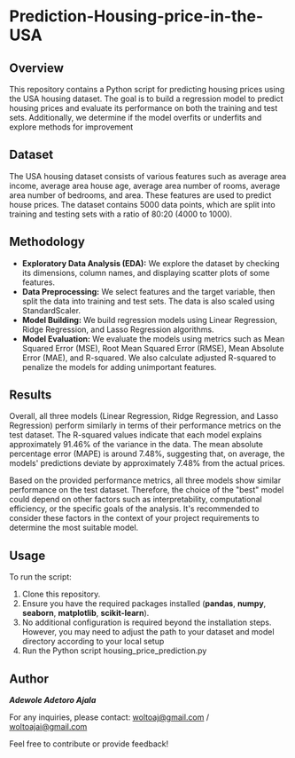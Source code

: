 # Prediction-Housing-price-in-the-USA


## Overview

This repository contains a Python script for predicting housing prices using the USA housing dataset. The goal is to build a regression model to predict housing prices and evaluate its performance on both the training and test sets. Additionally, we determine if the model overfits or underfits and explore methods for improvement


## Dataset

The USA housing dataset consists of various features such as average area income, average area house age, average area number of rooms, average area number of bedrooms, and area. These features are used to predict house prices. The dataset contains 5000 data points, which are split into training and testing sets with a ratio of 80:20 (4000 to 1000).

## Methodology

  - **Exploratory Data Analysis (EDA):** We explore the dataset by checking its dimensions, column names, and displaying scatter plots of some features.
  - **Data Preprocessing:** We select features and the target variable, then split the data into training and test sets. The data is also scaled using StandardScaler.
  - **Model Building:** We build regression models using Linear Regression, Ridge Regression, and Lasso Regression algorithms.
  - **Model Evaluation:** We evaluate the models using metrics such as Mean Squared Error (MSE), Root Mean Squared Error (RMSE), Mean Absolute Error (MAE), and R-squared. We                             also calculate adjusted R-squared to penalize the models for adding unimportant features.

## Results

Overall, all three models (Linear Regression, Ridge Regression, and Lasso Regression) perform similarly in terms of their performance metrics on the test dataset. The R-squared values indicate that each model explains approximately 91.46% of the variance in the data. The mean absolute percentage error (MAPE) is around 7.48%, suggesting that, on average, the models' predictions deviate by approximately 7.48% from the actual prices.

Based on the provided performance metrics, all three models show similar performance on the test dataset. Therefore, the choice of the "best" model could depend on other factors such as interpretability, computational efficiency, or the specific goals of the analysis. It's recommended to consider these factors in the context of your project requirements to determine the most suitable model.

## Usage

To run the script:

   1. Clone this repository.
   2. Ensure you have the required packages installed (**pandas**, **numpy**, **seaborn**, **matplotlib**, **scikit-learn**).
   3. No additional configuration is required beyond the installation steps. However, you may need to adjust the path to your dataset and model directory according to your local setup
   4. Run the Python script housing_price_prediction.py


## Author

**_Adewole Adetoro Ajala_**

For any inquiries, please contact: woltoaj@gmail.com / woltoajai@gmail.com

Feel free to contribute or provide feedback!

